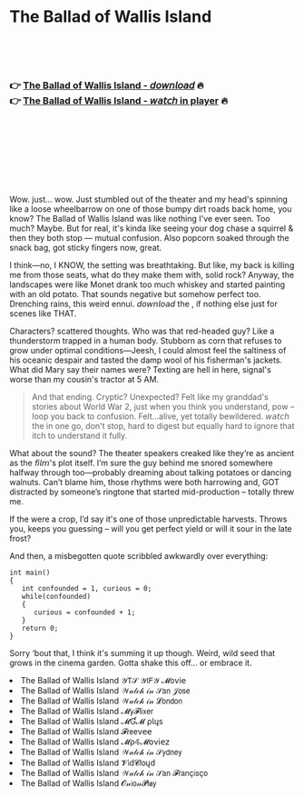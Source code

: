 <h1>The Ballad of Wallis Island</h1>

<br><br><br>

<h3>👉 <a href="https://Jamess-mefulcomppop1986.github.io/cnksrcctqq/">The Ballad of Wallis Island - 𝘥𝘰𝘸𝘯𝘭𝘰𝘢𝘥</a> 🔥<br>
👉 <a href="https://Jamess-mefulcomppop1986.github.io/cnksrcctqq/">The Ballad of Wallis Island - 𝘸𝘢𝘵𝘤𝘩 in player</a> 🔥
</h3>



<br><br><br><br><br><br><br>


Wow. just... wow. Just stumbled out of the theater and my head's spinning like a loose wheelbarrow on one of those bumpy dirt roads back home, you know? The Ballad of Wallis Island was like nothing I've ever seen. Too much? Maybe. But for real, it's kinda like seeing your dog chase a squirrel & then they both stop — mutual confusion. Also popcorn soaked through the snack bag, got sticky fingers now, great. 

I think—no, I KNOW, the setting was breathtaking. But like, my back is killing me from those seats, what do they make them with, solid rock? Anyway, the landscapes were like Monet drank too much whiskey and started painting with an old potato. That sounds negative but somehow perfect too. Drenching rains, this weird ennui. 𝘥𝘰𝘸𝘯𝘭𝘰𝘢𝘥 the  , if nothing else just for scenes like THAT.

Characters? scattered thoughts. Who was that red-headed guy? Like a thunderstorm trapped in a human body. Stubborn as corn that refuses to grow under optimal conditions—Jeesh, I could almost feel the saltiness of his oceanic despair and tasted the damp wool of his fisherman's jackets. What did Mary say their names were? Texting are hell in here, signal's worse than my cousin's tractor at 5 AM.

> And that ending. Cryptic? Unexpected? Felt like my granddad's stories about World War 2, just when you think you understand, pow – loop you back to confusion. Felt...alive, yet totally bewildered. 𝘸𝘢𝘵𝘤𝘩 the   in one go, don't stop, hard to digest but equally hard to ignore that itch to understand it fully. 

What about the sound? The theater speakers creaked like they’re as ancient as the 𝘧𝘪𝘭𝘮's plot itself. I’m sure the guy behind me snored somewhere halfway through too—probably dreaming about talking potatoes or dancing walnuts. Can’t blame him, those rhythms were both harrowing and, GOT distracted by someone’s ringtone that started mid-production – totally threw me.

If the   were a crop, I’d say it's one of those unpredictable harvests. Throws you, keeps you guessing – will you get perfect yield or will it sour in the late frost? 

And then, a misbegotten quote scribbled awkwardly over everything: 
```
int main() 
{ 
   int confounded = 1, curious = 0; 
   while(confounded) 
   { 
      curious = confounded + 1; 
   } 
   return 0; 
}
``` 
Sorry ‘bout that, I think it's summing it up though. Weird, wild seed that grows in the cinema garden. Gotta shake this off... or embrace it.

<li>The Ballad of Wallis Island 𝒴𝖳𝒮 𝒴𝖨𝖥𝒴 𝓜𝗈ν𝗂𝖾</li>
<li>The Ballad of Wallis Island 𝒲𝒶𝓉𝒸𝒽 𝒾𝓃 𝒮𝖺𝗇 𝒥𝗈𝗌𝖾</li>
<li>The Ballad of Wallis Island 𝒲𝒶𝓉𝒸𝒽 𝒾𝓃 𝓛𝗈𝗇𝖽𝗈𝗇</li>
<li>The Ballad of Wallis Island 𝓜𝗒𝓕𝗅𝗂𝗑𝖾𝗋</li>
<li>The Ballad of Wallis Island 𝓜Ɠ𝓜 ρ𝗅ų𝗌</li>
<li>The Ballad of Wallis Island 𝓕𝗋𝖾𝖾ν𝖾𝖾</li>
<li>The Ballad of Wallis Island 𝓜ρ𝟜𝓜𝗈ν𝗂𝖾𝗓</li>
<li>The Ballad of Wallis Island 𝒲𝒶𝓉𝒸𝒽 𝒾𝓃 𝒮𝗒𝖽𝗇𝖾𝗒</li>
<li>The Ballad of Wallis Island 𝓥𝗂ԁ𝓒𝗅𝗈ųԁ</li>
<li>The Ballad of Wallis Island 𝒲𝒶𝓉𝒸𝒽 𝒾𝓃 𝒮𝖺𝗇 𝓕𝗋𝖺𝗇ç𝗂𝗌ç𝗈</li>
<li>The Ballad of Wallis Island 𝓞𝓃𝗂𝗈𝓃𝓟𝗅𝖆𝗒</li>
